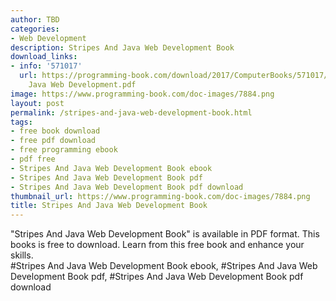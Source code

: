 ```yaml
---
author: TBD
categories:
- Web Development
description: Stripes And Java Web Development Book
download_links:
- info: '571017'
  url: https://programming-book.com/download/2017/ComputerBooks/571017/Stripes And
    Java Web Development.pdf
image: https://www.programming-book.com/doc-images/7884.png
layout: post
permalink: /stripes-and-java-web-development-book.html
tags:
- free book download
- free pdf download
- free programming ebook
- pdf free
- Stripes And Java Web Development Book ebook
- Stripes And Java Web Development Book pdf
- Stripes And Java Web Development Book pdf download
thumbnail_url: https://www.programming-book.com/doc-images/7884.png
title: Stripes And Java Web Development Book
---
```


 
<div class="item-desc text-justify">
  "Stripes And Java Web Development Book" is available in PDF format. This books is free to download. Learn from this free book and enhance your skills.
  <br>
  #Stripes And Java Web Development Book ebook, #Stripes And Java Web Development Book pdf, #Stripes And Java Web Development Book pdf download
</div>